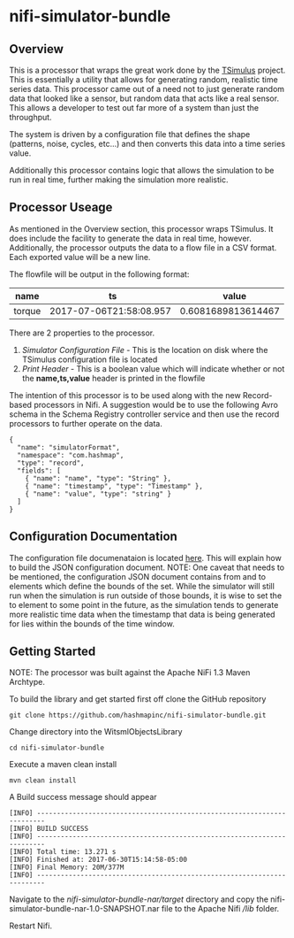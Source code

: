 # nifi-simulator-bundle

## Overview
This is a processor that wraps the great work done by the [TSimulus](https://github.com/cetic/TSimulus) project. This is essentially a utility that allows for generating random, realistic time series data. This processor came out of a need not to just generate random data that looked like a sensor, but random data that acts like a real sensor. This allows a developer to test out far more of a system than just the throughput. 

The system is driven by a configuration file that defines the shape (patterns, noise, cycles, etc...) and then converts this data into a time series value. 

Additionally this processor contains logic that allows the simulation to be run in real time, further making the simulation more realistic. 

## Processor Useage
As mentioned in the Overview section, this processor wraps TSimulus. It does include the facility to generate the data in real time, however. Additionally, the processor outputs the data to a flow file in a CSV format. Each exported value will be a new line. 

The flowfile will be output in the following format:

| name  |           ts          |       value      |
|-------|-----------------------|------------------|
|torque |2017-07-06T21:58:08.957|0.6081689813614467|

There are 2 properties to the processor.
1. *Simulator Configuration File* - This is the location on disk where the TSimulus configuration file is located
2. *Print Header* - This is a boolean value which will indicate whether or not the **name,ts,value** header is printed in the flowfile

The intention of this processor is to be used along with the new Record-based processors in Nifi. A suggestion would be to use the following Avro schema in the Schema Registry controller service and then use the record processors to further operate on the data.

    {
      "name": "simulatorFormat",
      "namespace": "com.hashmap",
      "type": "record",
      "fields": [
        { "name": "name", "type": "String" },
        { "name": "timestamp", "type": "Timestamp" },
        { "name": "value", "type": "string" }
      ]
    }

## Configuration Documentation
The configuration file documenataion is located [here](http://tsimulus.readthedocs.io/en/latest/generators.html#configuration-document). This will explain how to build the JSON configuration document. NOTE: One caveat that needs to be mentioned, the configuration JSON document contains from and to elements which define the bounds of the set. While the simulator will still run when the simulation is run outside of those bounds, it is wise to set the to element to some point in the future, as the simulation tends to generate more realistic time data when the timestamp that data is being generated for lies within the bounds of the time window.

## Getting Started
NOTE: The processor was built against the Apache NiFi 1.3 Maven Archtype. 

To build the library and get started first off clone the GitHub repository 

    git clone https://github.com/hashmapinc/nifi-simulator-bundle.git

Change directory into the WitsmlObjectsLibrary

    cd nifi-simulator-bundle
    
Execute a maven clean install

    mvn clean install
    
A Build success message should appear
    
    [INFO] ------------------------------------------------------------------------
    [INFO] BUILD SUCCESS
    [INFO] ------------------------------------------------------------------------
    [INFO] Total time: 13.271 s
    [INFO] Finished at: 2017-06-30T15:14:58-05:00
    [INFO] Final Memory: 20M/377M
    [INFO] ------------------------------------------------------------------------
    
Navigate to the *nifi-simulator-bundle-nar/target* directory and copy the nifi-simulator-bundle-nar-1.0-SNAPSHOT.nar file to the Apache Nifi */lib* folder. 

Restart Nifi.

